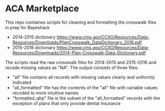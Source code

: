 # ACA Marketplace

This repo containes scripts for cleaning and formatting the crosswalk files in prep for Bayeshack 

- 2014-2015 dictionary https://www.cms.gov/CCIIO/Resources/Data-Resources/Downloads/PlanCrosswalk_DataDictionary_2016.pdf
- 2015-2016 dictionary https://www.cms.gov/CCIIO/Resources/Data-Resources/Downloads/2014-Plan-Crosswalk-Data-Dictionary.pdf

The scripts read the raw crosswalk files for 2014-2015 and 2015-2016 and recode missing values as "NA".  The output consists of three files:

- "all" file contains all records with missing values clearly and uniformly indicated
- "all_formatted" file has the contents of the "all" file with variable values recoded to more intuttive names
- "formatted_qhp" file is the subset of the "all_formatted" records with the exception of plans that only provide dental insurance

